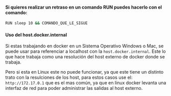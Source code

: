 #### Si quieres realizar un retraso en un comando RUN puedes hacerlo con el comando:
```bash
RUN sleep 10 && COMANDO_QUE_LE_SIGUE
```

#### Uso del host.docker.internal
Si estas trabajando en docker en un Sistema Operativo Windows o Mac, se puede usar para referenciar a localhost con la ```host.docker.internal```.
Este lo que hace trabaja como una resolución del host externo de docker donde se trabaja.

Pero si esta en Linux este no puede funcionar, ya que este tiene un distinto trato con la resulciones de los host, para estos casos use el:
```http://172.17.0.1``` que es el mas común, ya que en linux docker levanta una interfaz de red para poder administrar las salidas al host externo.